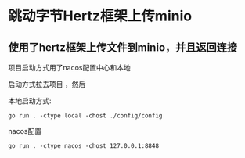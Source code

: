 # 跳动字节Hertz框架上传minio

## 使用了hertz框架上传文件到minio，并且返回连接

项目启动方式用了nacos配置中心和本地

启动方式拉去项目 ，然后

 本地启动方式:
```
go run . -ctype local -chost ./config/config
```

nacos配置

```
go run . -ctype nacos -chost 127.0.0.1:8848
```